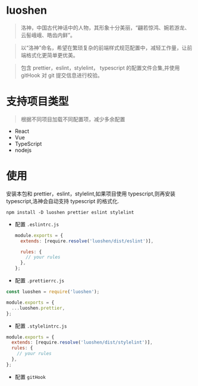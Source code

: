 # luoshen

> 洛神，中国古代神话中的人物，其形象十分美丽，“翩若惊鸿、婉若游龙、云髻峨峨、皓齿内鲜”。

> 以“洛神”命名，希望在繁琐复杂的前端样式规范配置中，减轻工作量，让前端格式化更简单更优美。

> 包含 prettier，eslint，stylelint， typescript 的配置文件合集,并使用 gitHook 对 git 提交信息进行校验。

# 支持项目类型

> 根据不同项目加载不同配置项，减少多余配置

- React
- Vue
- TypeScript
- nodejs

# 使用

安装本包和 prettier，eslint，stylelint,如果项目使用 typescript,则再安装 typescript,洛神会自动支持 typescript 的格式化.

```shell
npm install -D luoshen prettier eslint stylelint
```

- 配置 `.eslintrc.js`

  ```javascript
  module.exports = {
    extends: [require.resolve('luoshen/dist/eslint')],

    rules: {
      // your rules
    },
  };
  ```

- 配置 `.prettierrc.js`

```javascript
const luoshen = require('luoshen');

module.exports = {
  ...luoshen.prettier,
};
```

- 配置 `.stylelintrc.js`

```javascript
module.exports = {
  extends: [require.resolve('luoshen/dist/stylelint')],
  rules: {
    // your rules
  },
};
```

- 配置 `gitHook`
